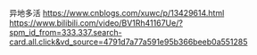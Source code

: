 异地多活
https://www.cnblogs.com/xuwc/p/13429614.html
https://www.bilibili.com/video/BV1Rh41167Ue/?spm_id_from=333.337.search-card.all.click&vd_source=4791d7a77a591e95b366beeb0a551285

